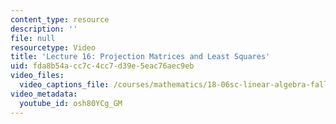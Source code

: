 ```yaml
---
content_type: resource
description: ''
file: null
resourcetype: Video
title: 'Lecture 16: Projection Matrices and Least Squares'
uid: fda8b54a-cc7c-4cc7-d39e-5eac76aec9eb
video_files:
  video_captions_file: /courses/mathematics/18-06sc-linear-algebra-fall-2011/resource-index/lecture-16-projection-matrices-and-least-squares/osh80YCg_GM.vtt
video_metadata:
  youtube_id: osh80YCg_GM
---
```

